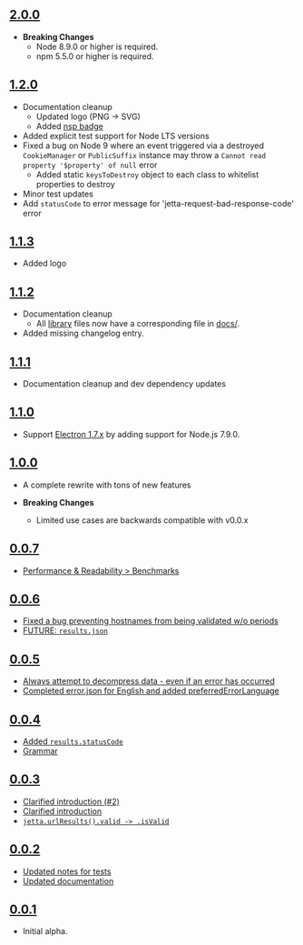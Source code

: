 ## [2.0.0](https://github.com/AltusAero/jetta/releases/tag/v2.0.0)

- **Breaking Changes**
  - Node 8.9.0 or higher is required.
  - npm 5.5.0 or higher is required.

## [1.2.0](https://github.com/AltusAero/jetta/releases/tag/v1.2.0)

- Documentation cleanup
  - Updated logo (PNG -> SVG)
  - Added [nsp badge](https://github.com/badges/shields/pull/1156)
- Added explicit test support for Node LTS versions
- Fixed a bug on Node 9 where an event triggered via a destroyed `CookieManager` or `PublicSuffix` instance may throw a `Cannot read property '$property' of null` error
  - Added static `keysToDestroy` object to each class to whitelist properties to destroy
- Minor test updates
- Add `statusCode` to error message for 'jetta-request-bad-response-code' error

## [1.1.3](https://github.com/AltusAero/jetta/releases/tag/v1.1.3)

- Added logo

## [1.1.2](https://github.com/AltusAero/jetta/releases/tag/v1.1.2)

- Documentation cleanup
  - All [library](lib/) files now have a corresponding file in [docs/](docs/).
- Added missing changelog entry.

## [1.1.1](https://github.com/AltusAero/jetta/releases/tag/v1.1.1)

- Documentation cleanup and dev dependency updates

## [1.1.0](https://github.com/AltusAero/jetta/releases/tag/v1.1.0)

- Support [Electron 1.7.x](https://github.com/electron/electron/releases/tag/v1.7.0) by adding support for Node.js 7.9.0.

## [1.0.0](https://github.com/AltusAero/jetta/releases/tag/v1.0.0)

- A complete rewrite with tons of new features

- **Breaking Changes**
  - Limited use cases are backwards compatible with v0.0.x

## [0.0.7](https://github.com/AltusAero/jetta/releases/tag/v0.0.7)

- [Performance & Readability > Benchmarks](https://github.com/AltusAero/jetta/commit/1ec9dd581c54477af6adc4f681a85e6336f0c807)

## [0.0.6](https://github.com/AltusAero/jetta/releases/tag/v0.0.6)

- [Fixed a bug preventing hostnames from being validated w/o periods](https://github.com/AltusAero/jetta/commit/da337908012411d56e88dae8e115a3d7c3a5b399)
- [FUTURE: `results.json`](https://github.com/AltusAero/jetta/commit/6696ff58e8ecf4a0476c7efd62bc754439cf3c4d)

## [0.0.5](https://github.com/AltusAero/jetta/releases/tag/v0.0.5)

- [Always attempt to decompress data - even if an error has occurred](https://github.com/AltusAero/jetta/commit/d254f2cecbe70f8bebdcadaa4c33d59d70d9b998)
- [Completed error.json for English and added preferredErrorLanguage](https://github.com/AltusAero/jetta/commit/f684dde66cc2d7a8ad41295fca7ef6bd5f82b21b)

## [0.0.4](https://github.com/AltusAero/jetta/releases/tag/v0.0.4)

- [Added `results.statusCode`](https://github.com/AltusAero/jetta/commit/39f5160d36a3a49b174eacb122d8d1ae4f61fb0f)
- [Grammar](https://github.com/AltusAero/jetta/commit/140be40b094dea6bdb11fdf71a6aa3e8a6d48b9b)

## [0.0.3](https://github.com/AltusAero/jetta/releases/tag/v0.0.3)

- [Clarified introduction (#2)](https://github.com/AltusAero/jetta/commit/590ead6627937f1c36fdd47e69fff10a998e8712)
- [Clarified introduction](https://github.com/AltusAero/jetta/commit/100de84e159a4cc34affe2afdcaa265677f25f0e)
- [`jetta.urlResults().valid -> .isValid`](https://github.com/AltusAero/jetta/commit/fe702d17b5d885b9d38ed50bb39dcd4ce0732eea)

## [0.0.2](https://github.com/AltusAero/jetta/releases/tag/v0.0.2)

- [Updated notes for tests](https://github.com/AltusAero/jetta/commit/742cae729a69fb2e5207aedffa2bd98ea0b1841b)
- [Updated documentation](https://github.com/AltusAero/jetta/commit/db01e07bcdbcbded1d69250d824ed90a39d8a9d1)

## [0.0.1](https://github.com/AltusAero/jetta/releases/tag/v0.0.1)

- Initial alpha.
